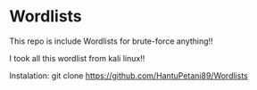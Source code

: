 # Wordlists
This repo is include Wordlists for brute-force anything!!

I took all this wordlist from kali linux!!

Instalation:
git clone https://github.com/HantuPetani89/Wordlists
